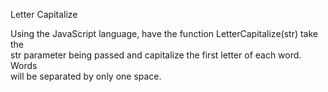 Letter Capitalize

Using the JavaScript language, have the function LetterCapitalize(str) take the  
str parameter being passed and capitalize the first letter of each word. Words  
will be separated by only one space.
